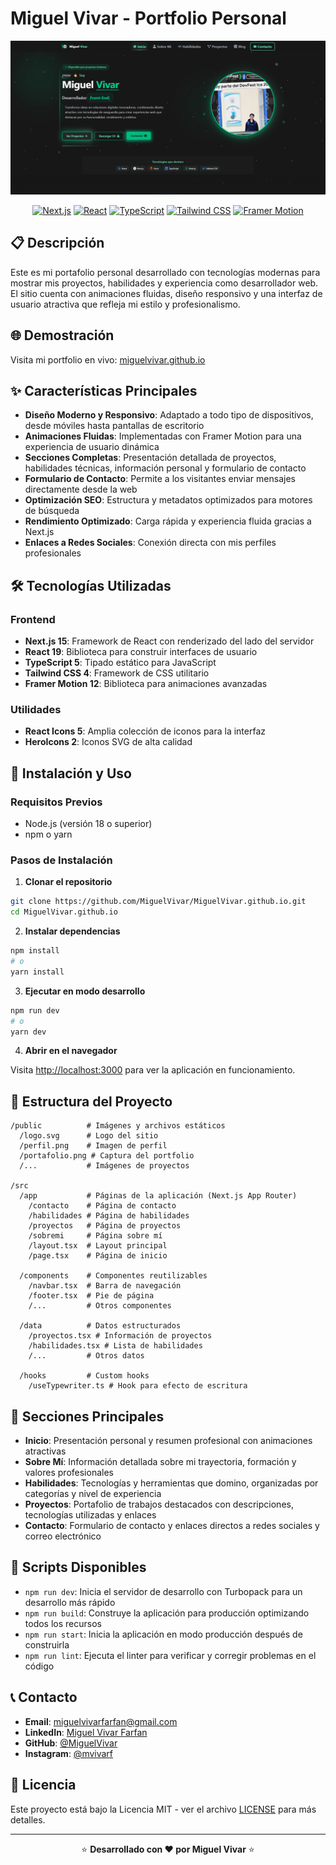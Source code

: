 # Miguel Vivar - Portfolio Personal

<div align="center">

![Portfolio Preview](/public/portafolio.png)

[![Next.js](https://img.shields.io/badge/Next.js-15-black?style=for-the-badge&logo=next.js)](https://nextjs.org/)
[![React](https://img.shields.io/badge/React-19-blue?style=for-the-badge&logo=react)](https://reactjs.org/)
[![TypeScript](https://img.shields.io/badge/TypeScript-5-blue?style=for-the-badge&logo=typescript)](https://www.typescriptlang.org/)
[![Tailwind CSS](https://img.shields.io/badge/Tailwind-4-38B2AC?style=for-the-badge&logo=tailwind-css)](https://tailwindcss.com/)
[![Framer Motion](https://img.shields.io/badge/Framer_Motion-12-0055FF?style=for-the-badge&logo=framer)](https://www.framer.com/motion/)

</div>

## 📋 Descripción

Este es mi portafolio personal desarrollado con tecnologías modernas para mostrar mis proyectos, habilidades y experiencia como desarrollador web. El sitio cuenta con animaciones fluidas, diseño responsivo y una interfaz de usuario atractiva que refleja mi estilo y profesionalismo.

## 🌐 Demostración

Visita mi portfolio en vivo: [miguelvivar.github.io](https://miguelvivar.github.io)

## ✨ Características Principales

- **Diseño Moderno y Responsivo**: Adaptado a todo tipo de dispositivos, desde móviles hasta pantallas de escritorio
- **Animaciones Fluidas**: Implementadas con Framer Motion para una experiencia de usuario dinámica
- **Secciones Completas**: Presentación detallada de proyectos, habilidades técnicas, información personal y formulario de contacto
- **Formulario de Contacto**: Permite a los visitantes enviar mensajes directamente desde la web
- **Optimización SEO**: Estructura y metadatos optimizados para motores de búsqueda
- **Rendimiento Optimizado**: Carga rápida y experiencia fluida gracias a Next.js
- **Enlaces a Redes Sociales**: Conexión directa con mis perfiles profesionales

## 🛠️ Tecnologías Utilizadas

### Frontend
- **Next.js 15**: Framework de React con renderizado del lado del servidor
- **React 19**: Biblioteca para construir interfaces de usuario
- **TypeScript 5**: Tipado estático para JavaScript
- **Tailwind CSS 4**: Framework de CSS utilitario
- **Framer Motion 12**: Biblioteca para animaciones avanzadas

### Utilidades
- **React Icons 5**: Amplia colección de iconos para la interfaz
- **HeroIcons 2**: Iconos SVG de alta calidad

## 🚀 Instalación y Uso

### Requisitos Previos
- Node.js (versión 18 o superior)
- npm o yarn

### Pasos de Instalación

1. **Clonar el repositorio**

```bash
git clone https://github.com/MiguelVivar/MiguelVivar.github.io.git
cd MiguelVivar.github.io
```

2. **Instalar dependencias**

```bash
npm install
# o
yarn install
```

3. **Ejecutar en modo desarrollo**

```bash
npm run dev
# o
yarn dev
```

4. **Abrir en el navegador**

Visita [http://localhost:3000](http://localhost:3000) para ver la aplicación en funcionamiento.

## 📁 Estructura del Proyecto

```
/public          # Imágenes y archivos estáticos
  /logo.svg      # Logo del sitio
  /perfil.png    # Imagen de perfil
  /portafolio.png # Captura del portfolio
  /...           # Imágenes de proyectos

/src
  /app           # Páginas de la aplicación (Next.js App Router)
    /contacto    # Página de contacto
    /habilidades # Página de habilidades
    /proyectos   # Página de proyectos
    /sobremi     # Página sobre mí
    /layout.tsx  # Layout principal
    /page.tsx    # Página de inicio

  /components    # Componentes reutilizables
    /navbar.tsx  # Barra de navegación
    /footer.tsx  # Pie de página
    /...         # Otros componentes

  /data          # Datos estructurados
    /proyectos.tsx # Información de proyectos
    /habilidades.tsx # Lista de habilidades
    /...         # Otros datos

  /hooks         # Custom hooks
    /useTypewriter.ts # Hook para efecto de escritura
```

## 📱 Secciones Principales

- **Inicio**: Presentación personal y resumen profesional con animaciones atractivas
- **Sobre Mí**: Información detallada sobre mi trayectoria, formación y valores profesionales
- **Habilidades**: Tecnologías y herramientas que domino, organizadas por categorías y nivel de experiencia
- **Proyectos**: Portafolio de trabajos destacados con descripciones, tecnologías utilizadas y enlaces
- **Contacto**: Formulario de contacto y enlaces directos a redes sociales y correo electrónico

## 🔧 Scripts Disponibles

- `npm run dev`: Inicia el servidor de desarrollo con Turbopack para un desarrollo más rápido
- `npm run build`: Construye la aplicación para producción optimizando todos los recursos
- `npm run start`: Inicia la aplicación en modo producción después de construirla
- `npm run lint`: Ejecuta el linter para verificar y corregir problemas en el código

## 📞 Contacto

- **Email**: [miguelvivarfarfan@gmail.com](mailto:miguelvivarfarfan@gmail.com)
- **LinkedIn**: [Miguel Vivar Farfan](https://www.linkedin.com/in/miguel-vivar-farfan/)
- **GitHub**: [@MiguelVivar](https://github.com/MiguelVivar)
- **Instagram**: [@mvivarf](https://www.instagram.com/mvivarf/)

## 📄 Licencia

Este proyecto está bajo la Licencia MIT - ver el archivo [LICENSE](LICENSE) para más detalles.

---

<div align="center">

⭐️ **Desarrollado con ❤️ por Miguel Vivar** ⭐️

</div>
